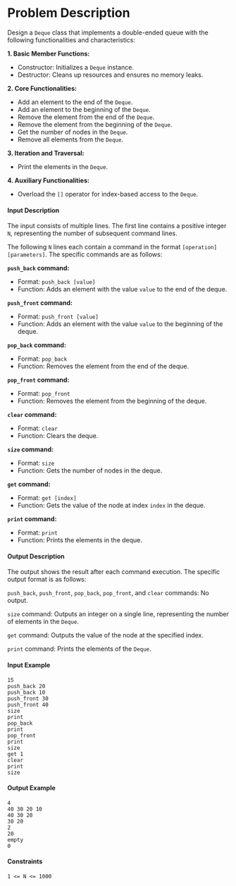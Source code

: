 # Problem Description

Design a `Deque` class that implements a double-ended queue with the following functionalities and characteristics:

**1. Basic Member Functions:**

- Constructor: Initializes a `Deque` instance.
- Destructor: Cleans up resources and ensures no memory leaks.

**2. Core Functionalities:**

- Add an element to the end of the `Deque`.
- Add an element to the beginning of the `Deque`.
- Remove the element from the end of the `Deque`.
- Remove the element from the beginning of the `Deque`.
- Get the number of nodes in the `Deque`.
- Remove all elements from the `Deque`.

**3. Iteration and Traversal:**

- Print the elements in the `Deque`.

**4. Auxiliary Functionalities:**

- Overload the `[]` operator for index-based access to the `Deque`.


#### Input Description

The input consists of multiple lines. The first line contains a positive integer `N`, representing the number of subsequent command lines.

The following `N` lines each contain a command in the format `[operation] [parameters]`.  The specific commands are as follows:

**`push_back` command:**

- Format: `push_back [value]`
- Function: Adds an element with the value `value` to the end of the deque.

**`push_front` command:**

- Format: `push_front [value]`
- Function: Adds an element with the value `value` to the beginning of the deque.

**`pop_back` command:**

- Format: `pop_back`
- Function: Removes the element from the end of the deque.

**`pop_front` command:**

- Format: `pop_front`
- Function: Removes the element from the beginning of the deque.

**`clear` command:**

- Format: `clear`
- Function: Clears the deque.

**`size` command:**

- Format: `size`
- Function: Gets the number of nodes in the deque.

**`get` command:**

- Format: `get [index]`
- Function: Gets the value of the node at index `index` in the deque.

**`print` command:**

- Format: `print`
- Function: Prints the elements in the deque.


#### Output Description

The output shows the result after each command execution. The specific output format is as follows:

`push_back`, `push_front`, `pop_back`, `pop_front`, and `clear` commands: No output.

`size` command: Outputs an integer on a single line, representing the number of elements in the `Deque`.

`get` command: Outputs the value of the node at the specified index.

`print` command: Prints the elements of the `Deque`.


#### Input Example

```
15
push_back 20
push_back 10
push_front 30
push_front 40
size
print
pop_back
print
pop_front
print
size
get 1
clear
print
size
```

#### Output Example

```
4
40 30 20 10 
40 30 20 
30 20 
2
20
empty
0
```

#### Constraints

```
1 <= N <= 1000
```
